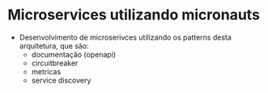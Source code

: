 # Microservices utilizando micronauts
- Desenvolvimento de microserivces utilizando os patterns desta arquitetura, que são:
  - documentação (openapi)
  - circuitbreaker
  - metricas
  - service discovery
